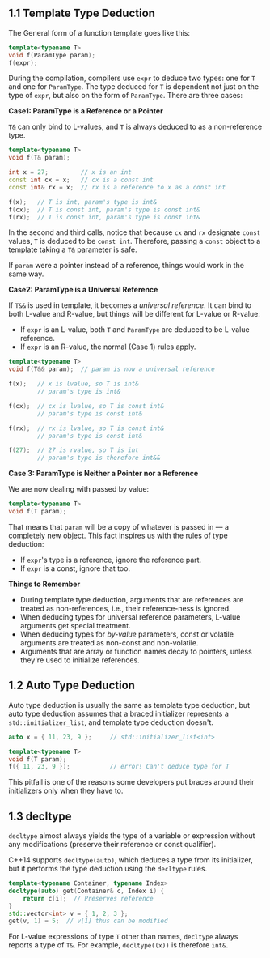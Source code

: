 ## 1.1 Template Type Deduction

The General form of a function template goes like this:

```c++
template<typename T>
void f(ParamType param);
f(expr);
```

During the compilation, compilers use `expr` to deduce two types: one for `T` and one for `ParamType`. The type deduced for `T` is dependent not just on the type of `expr`, but also on the form of `ParamType`. There are three cases:

**Case1: ParamType is a Reference or a Pointer**

`T&` can only bind to L-values, and `T` is always deduced to as a non-reference type.  

```c++
template<typename T>
void f(T& param); 

int x = 27;			// x is an int 
const int cx = x;	// cx is a const int 
const int& rx = x;	// rx is a reference to x as a const int

f(x);	// T is int, param's type is int&
f(cx);	// T is const int, param's type is const int&
f(rx);	// T is const int, param's type is const int&
```

In the second and third calls, notice that because `cx` and `rx` designate `const` values, `T` is deduced to be `const int`. Therefore, passing a `const` object to a template taking a `T&` parameter is safe. 

If `param` were a pointer instead of a reference, things would work in the same way. 

**Case2: ParamType is a Universal Reference**

If `T&&` is used in template, it becomes a *universal reference*. It can bind to both L-value and R-value, but things will be different for L-value or R-value:

- If `expr` is an L-value, both `T` and `ParamType` are deduced to be L-value reference. 
- If `expr` is an R-value, the normal (Case 1) rules apply. 

```c++
template<typename T>
void f(T&& param); 	// param is now a universal reference

f(x);	// x is lvalue, so T is int&
		// param's type is int&

f(cx); 	// cx is lvalue, so T is const int&
		// param's type is const int&

f(rx); 	// rx is lvalue, so T is const int&
		// param's type is const int&

f(27); 	// 27 is rvalue, so T is int
		// param's type is therefore int&&
```

**Case 3: ParamType is Neither a Pointer nor a Reference**

We are now dealing with passed by value:

```c++
template<typename T>
void f(T param); 
```

That means that `param` will be a copy of whatever is passed in — a completely new object. This fact inspires us with the rules of type deduction:

- If `expr`'s type is a reference, ignore the reference part.
- If `expr` is a const, ignore that too.

**Things to Remember**

- During template type deduction, arguments that are references are treated as non-references, i.e., their reference-ness is ignored. 
- When deducing types for universal reference parameters, L-value arguments get special treatment. 
- When deducing types for *by-value* parameters, const or volatile arguments are treated as non-const and non-volatile. 
- Arguments that are array or function names decay to pointers, unless they're used to initialize references. 

## 1.2 Auto Type Deduction

Auto type deduction is usually the same as template type deduction, but auto type deduction assumes that a braced initializer represents a `std::initializer_list`, and template type deduction doesn't.

```c++
auto x = { 11, 23, 9 }; 	// std::initializer_list<int>

template<typename T>
void f(T param);
f({ 11, 23, 9 });			// error! Can't deduce type for T
```

This pitfall is one of the reasons some developers put braces around their initializers only when they have to. 

## 1.3 decltype

`decltype` almost always yields the type of a variable or expression without any modifications (preserve their reference or const qualifier). 

C++14 supports `decltype(auto)`, which deduces a type from its initializer, but it performs the type deduction using the `decltype` rules.

```c++
template<typename Container, typename Index>
decltype(auto) get(Container& c, Index i) {
    return c[i];  // Preserves reference
}
std::vector<int> v = { 1, 2, 3 };
get(v, 1) = 5;  // v[1] thus can be modified
```

For L-value expressions of type `T` other than names, `decltype` always reports a type of `T&`. For example, `decltype((x))` is therefore `int&`.

